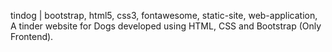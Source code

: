 tindog | bootstrap, html5, css3, fontawesome, static-site, web-application,
A tinder website for Dogs developed using HTML, CSS and Bootstrap (Only Frontend).
